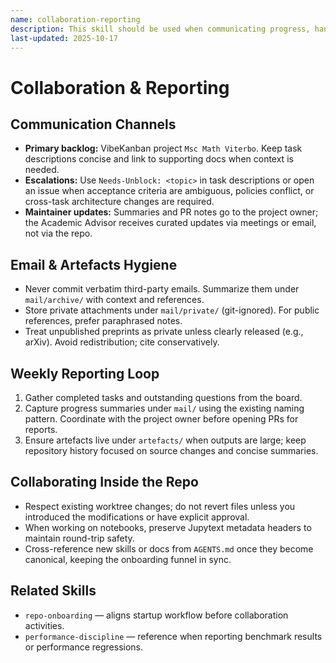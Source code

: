 ```yaml
---
name: collaboration-reporting
description: This skill should be used when communicating progress, handling weekly reporting, or managing email/artefacts with maintainers and advisors.
last-updated: 2025-10-17
---
```


# Collaboration & Reporting

## Communication Channels

- **Primary backlog:** VibeKanban project `Msc Math Viterbo`. Keep task descriptions concise and link to supporting docs when context is needed.
- **Escalations:** Use `Needs-Unblock: <topic>` in task descriptions or open an issue when acceptance criteria are ambiguous, policies conflict, or cross-task architecture changes are required.
- **Maintainer updates:** Summaries and PR notes go to the project owner; the Academic Advisor receives curated updates via meetings or email, not via the repo.

## Email & Artefacts Hygiene

- Never commit verbatim third-party emails. Summarize them under `mail/archive/` with context and references.
- Store private attachments under `mail/private/` (git-ignored). For public references, prefer paraphrased notes.
- Treat unpublished preprints as private unless clearly released (e.g., arXiv). Avoid redistribution; cite conservatively.

## Weekly Reporting Loop

1. Gather completed tasks and outstanding questions from the board.
2. Capture progress summaries under `mail/` using the existing naming pattern. Coordinate with the project owner before opening PRs for reports.
3. Ensure artefacts live under `artefacts/` when outputs are large; keep repository history focused on source changes and concise summaries.

## Collaborating Inside the Repo

- Respect existing worktree changes; do not revert files unless you introduced the modifications or have explicit approval.
- When working on notebooks, preserve Jupytext metadata headers to maintain round-trip safety.
- Cross-reference new skills or docs from `AGENTS.md` once they become canonical, keeping the onboarding funnel in sync.

## Related Skills

- `repo-onboarding` — aligns startup workflow before collaboration activities.
- `performance-discipline` — reference when reporting benchmark results or performance regressions.
